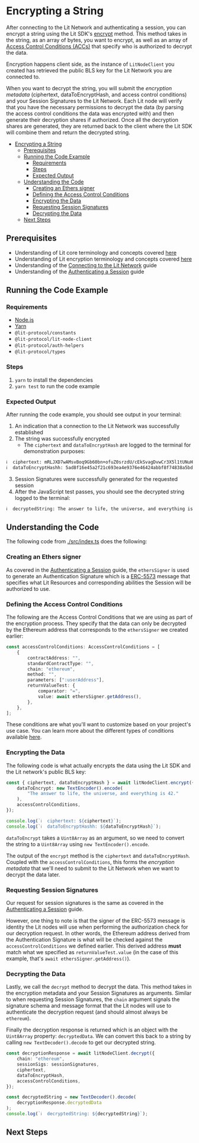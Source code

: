 # Encrypting a String

After connecting to the Lit Network and authenticating a session, you can encrypt a string using the Lit SDK's [encrypt](https://v6-api-doc-lit-js-sdk.vercel.app/classes/lit_node_client_src.LitNodeClientNodeJs.html#encrypt) method. This method takes in the string, as an array of bytes, you want to encrypt, as well as an array of [Access Control Conditions (ACCs)](https://developer.litprotocol.com/docs/advanced-topics/access-control-conditions) that specify who is authorized to decrypt the data.

Encryption happens client side, as the instance of `LitNodeClient` you created has retrieved the public BLS key for the Lit Network you are connected to.

When you want to decrypt the string, you will submit the _encryption metadata_ (ciphertext, dataToEncryptHash, and access control conditions) and your Session Signatures to the Lit Network. Each Lit node will verify that you have the necessary permissions to decrypt the data (by parsing the access control conditions the data was encrypted with) and then generate their decryption shares if authorized. Once all the decryption shares are generated, they are returned back to the client where the Lit SDK will combine them and return the decrypted string.

- [Encrypting a String](#encrypting-a-string)
  - [Prerequisites](#prerequisites)
  - [Running the Code Example](#running-the-code-example)
    - [Requirements](#requirements)
    - [Steps](#steps)
    - [Expected Output](#expected-output)
  - [Understanding the Code](#understanding-the-code)
    - [Creating an Ethers signer](#creating-an-ethers-signer)
    - [Defining the Access Control Conditions](#defining-the-access-control-conditions)
    - [Encrypting the Data](#encrypting-the-data)
    - [Requesting Session Signatures](#requesting-session-signatures)
    - [Decrypting the Data](#decrypting-the-data)
  - [Next Steps](#next-steps)

## Prerequisites

- Understanding of Lit core terminology and concepts covered [here](../README.md#core-terminology)
- Understanding of Lit encryption terminology and concepts covered [here](../README.md#relevant-terminology)
- Understanding of the [Connecting to the Lit Network](../connecting-to-lit/README.md) guide
- Understanding of the [Authenticating a Session](../../_getting-started/authenticating-a-session/README.md) guide

## Running the Code Example

### Requirements

- [Node.js](https://nodejs.org/en)
- [Yarn](https://yarnpkg.com/getting-started)
- `@lit-protocol/constants`
- `@lit-protocol/lit-node-client`
- `@lit-protocol/auth-helpers`
- `@lit-protocol/types`

### Steps

1. `yarn` to install the dependencies
2. `yarn test` to run the code example

### Expected Output

After running the code example, you should see output in your terminal:

1. An indication that a connection to the Lit Network was successfully established
2. The string was successfully encrypted
   - The `ciphertext` and `dataToEncryptHash` are logged to the terminal for demonstration purposes:

```bash
ℹ️  ciphertext: mRLJXD7wAMsvBoq9Gb60bn+ofuZ0srzdU/cEkSvagDvwCr3X5l1tUNuHUXgTrLGbiv/iT7o7qtJ73pFQwRmjpmH4bQ2klUGEvdgTUElrHtQ4SSfSrqYY5tciNjmIip7ifS7oNnHMArK2vuld6ZVqW8VnonSNyVdefaxckYLAovxdVrssUi7U2okC
ℹ️  dataToEncryptHashh: 5ad8f16e45a2f21c693ea4e9376e46424abbf8f74838a5bd8f6173c54ba2e87a
```

3. Session Signatures were successfully generated for the requested session
4. After the JavaScript test passes, you should see the decrypted string logged to the terminal:

```bash
ℹ️  decryptedString: The answer to life, the universe, and everything is 42.
```

## Understanding the Code

The following code from [./src/index.ts](./src/index.ts) does the following:

### Creating an Ethers signer

As covered in the [Authenticating a Session](../../_getting-started/authenticating-a-session/README.md#creating-an-ethers-signer) guide, the `ethersSigner` is used to generate an Authentication Signature which is a [ERC-5573](https://eips.ethereum.org/EIPS/eip-5573) message that specifies what Lit Resources and corresponding abilities the Session will be authorized to use.

### Defining the Access Control Conditions

The following are the Access Control Conditions that we are using as part of the encryption process. They specify that the data can only be decrypted by the Ethereum address that corresponds to the `ethersSigner` we created earlier:

```typescript
const accessControlConditions: AccessControlConditions = [
    {
        contractAddress: "",
        standardContractType: "",
        chain: "ethereum",
        method: "",
        parameters: [":userAddress"],
        returnValueTest: {
            comparator: "=",
            value: await ethersSigner.getAddress(),
        },
    },
];
```

These conditions are what you'll want to customize based on your project's use case. You can learn more about the different types of conditions available [here](https://developer.litprotocol.com/category/advanced-topics).

### Encrypting the Data

The following code is what actually encrypts the data using the Lit SDK and the Lit network's public BLS key:

```typescript
const { ciphertext, dataToEncryptHash } = await litNodeClient.encrypt({
    dataToEncrypt: new TextEncoder().encode(
        "The answer to life, the universe, and everything is 42."
    ),
    accessControlConditions,
});

console.log(`ℹ️  ciphertext: ${ciphertext}`);
console.log(`ℹ️  dataToEncryptHashh: ${dataToEncryptHash}`);
```

`dataToEncrypt` takes a `Uint8Array` as an argument, so we need to convert the string to a `Uint8Array` using `new TextEncoder().encode`.

The output of the `encrypt` method is the `ciphertext` and `dataToEncryptHash`. Coupled with the `accessControlConditions`, this forms the _encryption metadata_ that we'll need to submit to the Lit Network when we want to decrypt the data later.

### Requesting Session Signatures

Our request for session signatures is the same as covered in the [Authenticating a Session](../../_getting-started/authenticating-a-session/README.md#requesting-session-signatures) guide.

However, one thing to note is that the signer of the ERC-5573 message is identity the Lit nodes will use when performing the authorization check for our decryption request. In other words, the Ethereum address derived from the Authentication Signature is what will be checked against the `accessControlConditions` we defined earlier. This derived address **must** match what we specified as `returnValueTest.value` (in the case of this example, that's `await ethersSigner.getAddress()`).

### Decrypting the Data

Lastly, we call the `decrypt` method to decrypt the data. This method takes in the encryption metadata and your Session Signatures as arguments. Similar to when requesting Session Signatures, the `chain` argument signals the signature schema and message format that the Lit nodes will use to authenticate the decryption request (and should almost always be `ethereum`).

Finally the decryption response is returned which is an object with the `Uint8Array` property: `decryptedData`. We can convert this back to a string by calling `new TextDecoder().decode` to get our decrypted string.

```typescript
const decryptionResponse = await litNodeClient.decrypt({
    chain: "ethereum",
    sessionSigs: sessionSignatures,
    ciphertext,
    dataToEncryptHash,
    accessControlConditions,
});

const decryptedString = new TextDecoder().decode(
    decryptionResponse.decryptedData
);
console.log(`ℹ️  decryptedString: ${decryptedString}`);
```

## Next Steps
